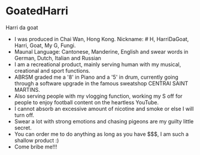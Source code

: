 # GoatedHarri
Harri da goat
- I was produced in Chai Wan, Hong Kong. Nickname: # H, HarriDaGoat, Harri, Goat, My G, Fungi.
- Maunal Language: Cantonese, Manderine, English and swear words in German, Dutch, Italian and Russian
- I am a recreational product, mainly serving human with my musical, creational and sport functions. 
- ABRSM graded me a '8' in Piano and a '5' in drum, currently going through a software upgrade in the famous sweatshop CENTRAl SAINT MARTINS.
- Also serving people with my vlogging function, working my S off for people to enjoy football content on the heartless YouTube. 
- I cannot absorb an excessive amount of nicotine and smoke or else I will turn off.
- Swear a lot with strong emotions and chasing pigeons are my guilty little secret. 
- You can order me to do anything as long as you have $$$, I am such a shallow product :)
- Come bribe me!!!
